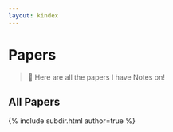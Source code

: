 ```yaml
---
layout: kindex
---
```


# Papers

> 📓 Here are all the papers I have Notes on!

## All Papers
{% include subdir.html author=true %}
